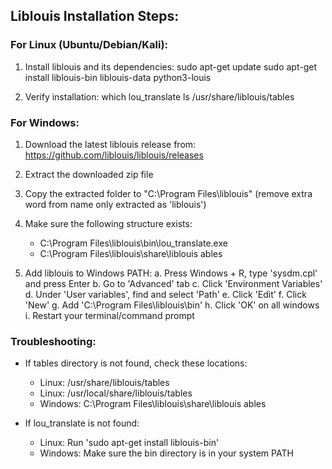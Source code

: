 ## Liblouis Installation Steps:

### For Linux (Ubuntu/Debian/Kali):
1. Install liblouis and its dependencies:
   sudo apt-get update
   sudo apt-get install liblouis-bin liblouis-data python3-louis

2. Verify installation:
   which lou_translate
   ls /usr/share/liblouis/tables

### For Windows:
1. Download the latest liblouis release from: https://github.com/liblouis/liblouis/releases
2. Extract the downloaded zip file
3. Copy the extracted folder to "C:\Program Files\liblouis" (remove extra word from name only extracted as 'liblouis')
4. Make sure the following structure exists:
   - C:\Program Files\liblouis\bin\lou_translate.exe
   - C:\Program Files\liblouis\share\liblouis	ables

5. Add liblouis to Windows PATH:
   a. Press Windows + R, type 'sysdm.cpl' and press Enter
   b. Go to 'Advanced' tab
   c. Click 'Environment Variables'
   d. Under 'User variables', find and select 'Path'
   e. Click 'Edit'
   f. Click 'New'
   g. Add 'C:\Program Files\liblouis\bin'
   h. Click 'OK' on all windows
   i. Restart your terminal/command prompt

### Troubleshooting:
- If tables directory is not found, check these locations:
  - Linux: /usr/share/liblouis/tables
  - Linux: /usr/local/share/liblouis/tables
  - Windows: C:\Program Files\liblouis\share\liblouis	ables

- If lou_translate is not found:
  - Linux: Run 'sudo apt-get install liblouis-bin'
  - Windows: Make sure the bin directory is in your system PATH
